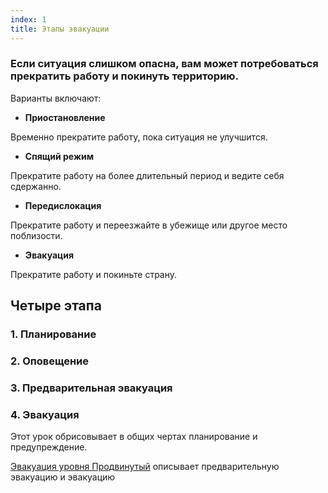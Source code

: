 ```yaml
---
index: 1
title: Этапы эвакуации
---
```

### Если ситуация слишком опасна, вам может потребоваться прекратить работу и покинуть территорию.

Варианты включают:

*   **Приостановление**

Временно прекратите работу, пока ситуация не улучшится.

*    **Спящий режим**

Прекратите работу на более длительный период и ведите себя сдержанно.

*   **Передислокация**

Прекратите работу и переезжайте в убежище или другое место поблизости.

*   **Эвакуация**

Прекратите работу и покиньте страну.

## Четыре этапа

### 1. Планирование

### 2. Оповещение

### 3. Предварительная эвакуация

### 4. Эвакуация

Этот урок обрисовывает в общих чертах планирование и предупреждение.

[Эвакуация уровня Продвинутый](umbrella://incident-response/evacuation/advanced) описывает предварительную эвакуацию и эвакуацию
